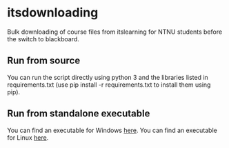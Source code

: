 # itsdownloading
Bulk downloading of course files from itslearning for NTNU students before the switch to blackboard.

## Run from source
You can run the script directly using python 3 and the libraries listed in requirements.txt
(use pip install -r requirements.txt to install them using pip).

## Run from standalone executable
You can find an executable for Windows [here](http://simennj.com/itsdownloading.exe).
You can find an executable for Linux [here](http://simennj.com/itsdownloading).

